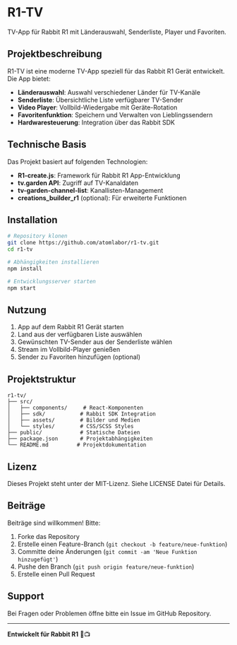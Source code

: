# R1-TV

TV-App für Rabbit R1 mit Länderauswahl, Senderliste, Player und Favoriten.

## Projektbeschreibung

R1-TV ist eine moderne TV-App speziell für das Rabbit R1 Gerät entwickelt. Die App bietet:

- **Länderauswahl**: Auswahl verschiedener Länder für TV-Kanäle
- **Senderliste**: Übersichtliche Liste verfügbarer TV-Sender
- **Video Player**: Vollbild-Wiedergabe mit Geräte-Rotation
- **Favoritenfunktion**: Speichern und Verwalten von Lieblingssendern
- **Hardwaresteuerung**: Integration über das Rabbit SDK

## Technische Basis

Das Projekt basiert auf folgenden Technologien:

- **R1-create.js**: Framework für Rabbit R1 App-Entwicklung
- **tv.garden API**: Zugriff auf TV-Kanaldaten
- **tv-garden-channel-list**: Kanallisten-Management
- **creations_builder_r1** (optional): Für erweiterte Funktionen

## Installation

```bash
# Repository klonen
git clone https://github.com/atomlabor/r1-tv.git
cd r1-tv

# Abhängigkeiten installieren
npm install

# Entwicklungsserver starten
npm start
```

## Nutzung

1. App auf dem Rabbit R1 Gerät starten
2. Land aus der verfügbaren Liste auswählen
3. Gewünschten TV-Sender aus der Senderliste wählen
4. Stream im Vollbild-Player genießen
5. Sender zu Favoriten hinzufügen (optional)

## Projektstruktur

```
r1-tv/
├── src/
│   ├── components/     # React-Komponenten
│   ├── sdk/           # Rabbit SDK Integration
│   ├── assets/        # Bilder und Medien
│   └── styles/        # CSS/SCSS Styles
├── public/            # Statische Dateien
├── package.json       # Projektabhängigkeiten
└── README.md         # Projektdokumentation
```

## Lizenz

Dieses Projekt steht unter der MIT-Lizenz. Siehe LICENSE Datei für Details.

## Beiträge

Beiträge sind willkommen! Bitte:

1. Forke das Repository
2. Erstelle einen Feature-Branch (`git checkout -b feature/neue-funktion`)
3. Committe deine Änderungen (`git commit -am 'Neue Funktion hinzugefügt'`)
4. Pushe den Branch (`git push origin feature/neue-funktion`)
5. Erstelle einen Pull Request

## Support

Bei Fragen oder Problemen öffne bitte ein Issue im GitHub Repository.

---

**Entwickelt für Rabbit R1** 🐰📺
